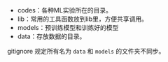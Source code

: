 * codes：各种ML实验所在的目录。
* lib：常用的工具函数放到lib里，方便共享调用。
* models：预训练模型和训练好的模型
* data：存放数据的目录。

gitignore 规定所有名为 `data` 和 `models` 的文件夹不同步。

